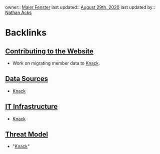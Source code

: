 owner:: [Maier Fenster](<Maier Fenster.md>)
last updated:: [August 29th, 2020](<August 29th, 2020.md>)
last updated by:: [Nathan Acks](<Nathan Acks.md>)

# Backlinks
## [Contributing to the Website](<Contributing to the Website.md>)
- Work on migrating member data to [Knack](<Knack.md>).

## [Data Sources](<Data Sources.md>)
- [Knack](<Knack.md>)

## [IT Infrastructure](<IT Infrastructure.md>)
- [Knack](<Knack.md>)

## [Threat Model](<Threat Model.md>)
- "[Knack](<Knack.md>)"

